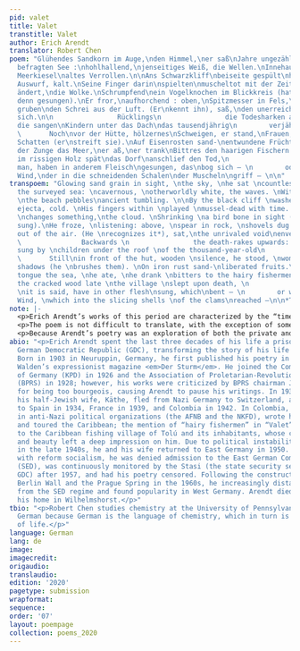 ```yaml
---
pid: valet
title: Valet
transtitle: Valet
author: Erich Arendt
translator: Robert Chen
poem: "Glühendes Sandkorn im Auge,\nden Himmel,\ner saß\nJahre ungezählt\nvor der
  befragten See :\nhohlhallend,\njenseitiges Weiß, die Wellen.\nInnehausend dem Brustkorb\nAntwort:\nder
  Meerkiesel\naltes Verrollen.\n\nAns Schwarzkliff\nbeiseite gespült\nhartschaliger
  Auswurf, kalt.\nSeine Finger darin\nspielten\nmuscheltot mit der Zeit.\nAls ob Zeit\netwas
  ändert,\ndie Wolke.\nSchrumpfend\nein Vogelknochen im Blickkreis (hat\nder Stein
  denn gesungen).\nEr fror,\naufhorchend : oben,\nSpitzmesser in Fels,\nSchaufeln
  gruben\nden Schrei aus der Luft. (Er\nkennt ihn), saß,\nden unerreichten Hohlraum\neng\num
  sich.\n\n                Rücklings\n                die Todesharken aufwärts :\nAntennen,
  die sangen\nKindern unter das Dach\ndas tausendjährig\n        verjährte Eurydike.\n\n
  \       Noch\nvor der Hütte, hölzernes\nSchweigen, er stand,\nFrauen, breithüftige
  Schatten (er\nstreift sie).\nAuf Eisenrosten sand-\nentwundene Früchte. Ihm\nunter
  der Zunge das Meer,\ner aß,\ner trank\nBittres den haarigen Fischern zu.\n\nAls
  im rissigen Holz spät\ndas Dorf\nanschlief den Tod,\n                seine Adern,\nsagt
  man, haben in anderem Fleisch\ngesungen, das\nbog sich — \n        oder war’s\ndraußen?
  Wind,\nder in die schneidenden Schalen\nder Muscheln\ngriff — \n\n"
transpoem: "Glowing sand grain in sight, \nthe sky, \nhe sat \ncountless years \nfacing
  the surveyed sea: \ncavernous, \notherworldly white, the waves. \nWithin the chest\nReply:
  \nthe beach pebbles\nancient tumbling. \n\nBy the black cliff \nwashed aside \nhard-shelled
  ejecta, cold. \nHis fingers within \nplayed \nmussel-dead with time. \nAs if time
  \nchanges something,\nthe cloud. \nShrinking \na bird bone in sight (has \nthe stone
  sung).\nHe froze, \nlistening: above, \nspear in rock, \nshovels dug \nthe scream
  out of the air. (He \nrecognizes it*), sat,\nthe unrivaled void\nenveloping\nhim.\n\n
  \               Backwards \n                the death-rakes upwards: \nantennas,
  sung by \nchildren under the roof \nof the thousand-year-old\n        Eurydice.\n\n
  \       Still\nin front of the hut, wooden \nsilence, he stood, \nwomen, broad-hued
  shadows (he \nbrushes them). \nOn iron rust sand-\nliberated fruits.\nUnder his
  tongue the sea, \nhe ate, \nhe drank \nbitters to the hairy fishermen. \n\nAs in
  the cracked wood late \nthe village \nslept upon death, \n                its veins,
  \nit is said, have in other flesh\nsung, which\nbent — \n        or was it \noutside?
  Wind, \nwhich into the slicing shells \nof the clams\nreached —\n\n*The scream.\n"
note: |-
  <p>Erich Arendt’s works of this period are characterized by the “timelessness of time” and the “spacelessness of space,” and “Valet” is no exception. Arendt pushes the limits of comprehension to an extent where even he, narrating in the third person, is disoriented by his memories.</p>
  <p>The poem is not difficult to translate, with the exception of some nuances. For example, Verrollen implies not only a dull, roaring sound but also the act of thrashing and twisting, and there is no direct translation that preserves the dual meanings. Additionally, while it is clear in German that <em>ihn</em> (“him/it”) in “Er kennt ihn” refers to <em>Schrei</em> (“scream”), clarity is lost when translating because English lacks grammatical gender. It is also important to note that although German sentence structure differs significantly from that of English, there remains room for choice, and I have replicated Arendt’s choices wherever possible.</p>
  <p>Because Arendt’s poetry was an exploration of both the private and political spheres, it is difficult to understand “Valet” without knowledge of his circumstances; translation alone does not alter this requirement. The mention of bird bones, Eurydice, and mussels seem unrelated until one considers Arendt’s frequent visits to Greece, where he sought in mythology and culture a better understanding of his own existence. The keywords “waves,” “cloud,” “sea,” and “wind,” among others, were common throughout his poems and conveyed the idea of the ever-changing personal and political landscapes. Surrealism and ontologic contradictions — the sky reduced to a “grain of sand,” “shovels [digging] / the scream out of the air” — represent Arendt’s rebellion against bourgeois conformism, although it is clear he does not equate artistic freedom (which he nonetheless was continually denied) with social liberation.</p>
abio: "<p>Erich Arendt spent the last three decades of his life a prisoner of the
  German Democratic Republic (GDC), transforming the story of his life into poetry.
  Born in 1903 in Neuruppin, Germany, he first published his poetry in 1925 in Herwarth
  Walden’s expressionist magazine <em>Der Sturm</em>. He joined the Communist Party
  of Germany (KPD) in 1926 and the Association of Proletarian-Revolutionary Authors
  (BPRS) in 1928; however, his works were criticized by BPRS chairman Johannes Becher
  for being too bourgeois, causing Arendt to pause his writings. In 1933, Arendt and
  his half-Jewish wife, Käthe, fled from Nazi Germany to Switzerland, and subsequently
  to Spain in 1934, France in 1939, and Colombia in 1942. In Colombia, he became active
  in anti-Nazi political organizations (the AFNB and the NKFD), wrote his first book,
  and toured the Caribbean; the mention of “hairy fishermen” in “Valet” likely refers
  to the Caribbean fishing village of Tolú and its inhabitants, whose contemplativeness
  and beauty left a deep impression on him. Due to political instability in Colombia
  in the late 1940s, he and his wife returned to East Germany in 1950. Aligning himself
  with reform socialism, he was denied admission to the East German Communist Party
  (SED), was continuously monitored by the Stasi (the state security service for the
  GDC) after 1957, and had his poetry censored. Following the construction of the
  Berlin Wall and the Prague Spring in the 1960s, he increasingly distanced himself
  from the SED regime and found popularity in West Germany. Arendt died in 1984 in
  his home in Wilhelmshorst.</p>"
tbio: "<p>Robert Chen studies chemistry at the University of Pennsylvania. He pursues
  German because German is the language of chemistry, which in turn is the language
  of life.</p>"
language: German
lang: de
image:
imagecredit:
origaudio:
translaudio:
edition: '2020'
pagetype: submission
wrapformat:
sequence:
order: '07'
layout: poempage
collection: poems_2020
---
```

